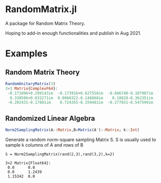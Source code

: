 # RandomMatrix.jl

A package for Random Matrix Theory.

Hoping to add-in enough functionalities and publish in Aug 2021.


# Examples

## Random Matrix Theory
```julia
RandomUnitaryMatrix(3)
3×3 Matrix{ComplexF64}:
 -0.173896+0.299143im  -0.173916+0.627558im  -0.666748-0.107907im
  0.338596+0.832271im  0.0660322-0.146868im    0.18828-0.362351im
 -0.202431-0.17881im    0.724265-0.159481im  -0.277831-0.547599im
```

## Randomized Linear Algebra
```julia
Norm2SamplingMatrix(A::Matrix,B=Matrix(A')::Matrix; k::Int)
```
Generate a random norm-square sampling Matrix S.
S is usually used to sample k    columns of A and rows of B


```julia-repl
S = Norm2SamplingMatrix(rand(2,3),rand(3,2),k=2)

3×2 Matrix{Float64}:
 0.0      0.0
 0.0      1.2439
 1.15342  0.0
```
